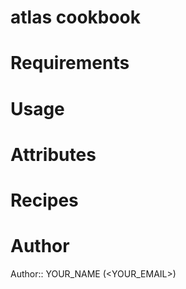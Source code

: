 # atlas cookbook

# Requirements

# Usage

# Attributes

# Recipes

# Author

Author:: YOUR_NAME (<YOUR_EMAIL>)
